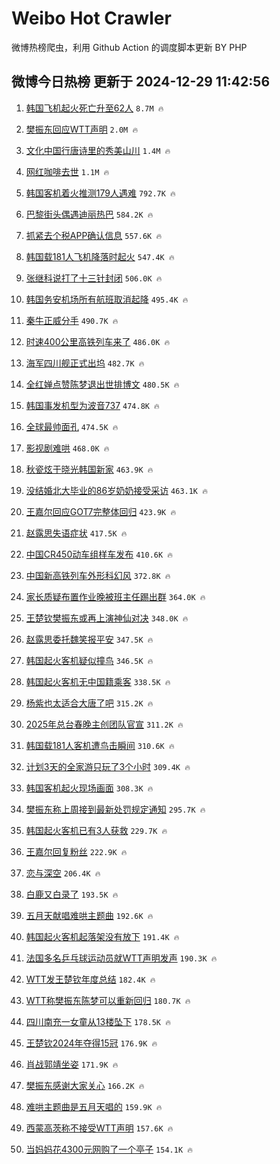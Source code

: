 # Weibo Hot Crawler 



微博热榜爬虫，利用 Github Action 的调度脚本更新 BY PHP 


## 微博今日热榜 更新于 2024-12-29 11:42:56 
1. [韩国飞机起火死亡升至62人](https://s.weibo.com/weibo?q=%23%E9%9F%A9%E5%9B%BD%E9%A3%9E%E6%9C%BA%E8%B5%B7%E7%81%AB%E6%AD%BB%E4%BA%A1%E5%8D%87%E8%87%B362%E4%BA%BA%23&t=31&band_rank=1&Refer=top) `8.7M 🔥` 

1. [樊振东回应WTT声明](https://s.weibo.com/weibo?q=%23%E6%A8%8A%E6%8C%AF%E4%B8%9C%E5%9B%9E%E5%BA%94WTT%E5%A3%B0%E6%98%8E%23&t=31&band_rank=2&Refer=top) `2.0M 🔥` 

1. [文化中国行唐诗里的秀美山川](https://s.weibo.com/weibo?q=%23%E6%96%87%E5%8C%96%E4%B8%AD%E5%9B%BD%E8%A1%8C%E5%94%90%E8%AF%97%E9%87%8C%E7%9A%84%E7%A7%80%E7%BE%8E%E5%B1%B1%E5%B7%9D%23&t=31&band_rank=3&Refer=top) `1.4M 🔥` 

1. [网红咖啡去世](https://s.weibo.com/weibo?q=%23%E7%BD%91%E7%BA%A2%E5%92%96%E5%95%A1%E5%8E%BB%E4%B8%96%23&t=31&band_rank=4&Refer=top) `1.1M 🔥` 

1. [韩国客机着火推测179人遇难](https://s.weibo.com/weibo?q=%23%E9%9F%A9%E5%9B%BD%E5%AE%A2%E6%9C%BA%E7%9D%80%E7%81%AB%E6%8E%A8%E6%B5%8B179%E4%BA%BA%E9%81%87%E9%9A%BE%23&t=31&band_rank=5&Refer=top) `792.7K 🔥` 

1. [巴黎街头偶遇迪丽热巴](https://s.weibo.com/weibo?q=%E5%B7%B4%E9%BB%8E%E8%A1%97%E5%A4%B4%E5%81%B6%E9%81%87%E8%BF%AA%E4%B8%BD%E7%83%AD%E5%B7%B4&t=31&band_rank=6&Refer=top) `584.2K 🔥` 

1. [抓紧去个税APP确认信息](https://s.weibo.com/weibo?q=%23%E6%8A%93%E7%B4%A7%E5%8E%BB%E4%B8%AA%E7%A8%8EAPP%E7%A1%AE%E8%AE%A4%E4%BF%A1%E6%81%AF%23&t=31&band_rank=7&Refer=top) `557.6K 🔥` 

1. [韩国载181人飞机降落时起火](https://s.weibo.com/weibo?q=%23%E9%9F%A9%E5%9B%BD%E8%BD%BD181%E4%BA%BA%E9%A3%9E%E6%9C%BA%E9%99%8D%E8%90%BD%E6%97%B6%E8%B5%B7%E7%81%AB%23&t=31&band_rank=8&Refer=top) `547.4K 🔥` 

1. [张继科说打了十三针封闭](https://s.weibo.com/weibo?q=%23%E5%BC%A0%E7%BB%A7%E7%A7%91%E8%AF%B4%E6%89%93%E4%BA%86%E5%8D%81%E4%B8%89%E9%92%88%E5%B0%81%E9%97%AD%23&t=31&band_rank=9&Refer=top) `506.0K 🔥` 

1. [韩国务安机场所有航班取消起降](https://s.weibo.com/weibo?q=%23%E9%9F%A9%E5%9B%BD%E5%8A%A1%E5%AE%89%E6%9C%BA%E5%9C%BA%E6%89%80%E6%9C%89%E8%88%AA%E7%8F%AD%E5%8F%96%E6%B6%88%E8%B5%B7%E9%99%8D%23&t=31&band_rank=10&Refer=top) `495.4K 🔥` 

1. [秦牛正威分手](https://s.weibo.com/weibo?q=%E7%A7%A6%E7%89%9B%E6%AD%A3%E5%A8%81%E5%88%86%E6%89%8B&t=31&band_rank=11&Refer=top) `490.7K 🔥` 

1. [时速400公里高铁列车来了](https://s.weibo.com/weibo?q=%23%E6%97%B6%E9%80%9F400%E5%85%AC%E9%87%8C%E9%AB%98%E9%93%81%E5%88%97%E8%BD%A6%E6%9D%A5%E4%BA%86%23&t=31&band_rank=12&Refer=top) `486.0K 🔥` 

1. [海军四川舰正式出坞](https://s.weibo.com/weibo?q=%23%E6%B5%B7%E5%86%9B%E5%9B%9B%E5%B7%9D%E8%88%B0%E6%AD%A3%E5%BC%8F%E5%87%BA%E5%9D%9E%23&t=31&band_rank=13&Refer=top) `482.7K 🔥` 

1. [全红婵点赞陈梦退出世排博文](https://s.weibo.com/weibo?q=%23%E5%85%A8%E7%BA%A2%E5%A9%B5%E7%82%B9%E8%B5%9E%E9%99%88%E6%A2%A6%E9%80%80%E5%87%BA%E4%B8%96%E6%8E%92%E5%8D%9A%E6%96%87%23&t=31&band_rank=14&Refer=top) `480.5K 🔥` 

1. [韩国事发机型为波音737](https://s.weibo.com/weibo?q=%23%E9%9F%A9%E5%9B%BD%E4%BA%8B%E5%8F%91%E6%9C%BA%E5%9E%8B%E4%B8%BA%E6%B3%A2%E9%9F%B3737%23&t=31&band_rank=15&Refer=top) `474.8K 🔥` 

1. [全球最帅面孔](https://s.weibo.com/weibo?q=%E5%85%A8%E7%90%83%E6%9C%80%E5%B8%85%E9%9D%A2%E5%AD%94&t=31&band_rank=16&Refer=top) `474.5K 🔥` 

1. [影视剧难哄](https://s.weibo.com/weibo?q=%E5%BD%B1%E8%A7%86%E5%89%A7%E9%9A%BE%E5%93%84&t=31&band_rank=17&Refer=top) `468.0K 🔥` 

1. [秋瓷炫于晓光韩国新家](https://s.weibo.com/weibo?q=%23%E7%A7%8B%E7%93%B7%E7%82%AB%E4%BA%8E%E6%99%93%E5%85%89%E9%9F%A9%E5%9B%BD%E6%96%B0%E5%AE%B6%23&t=31&band_rank=18&Refer=top) `463.9K 🔥` 

1. [没结婚北大毕业的86岁奶奶接受采访](https://s.weibo.com/weibo?q=%E6%B2%A1%E7%BB%93%E5%A9%9A%E5%8C%97%E5%A4%A7%E6%AF%95%E4%B8%9A%E7%9A%8486%E5%B2%81%E5%A5%B6%E5%A5%B6%E6%8E%A5%E5%8F%97%E9%87%87%E8%AE%BF&t=31&band_rank=19&Refer=top) `463.1K 🔥` 

1. [王嘉尔回应GOT7完整体回归](https://s.weibo.com/weibo?q=%23%E7%8E%8B%E5%98%89%E5%B0%94%E5%9B%9E%E5%BA%94GOT7%E5%AE%8C%E6%95%B4%E4%BD%93%E5%9B%9E%E5%BD%92%23&t=31&band_rank=20&Refer=top) `423.9K 🔥` 

1. [赵露思失语症状](https://s.weibo.com/weibo?q=%23%E8%B5%B5%E9%9C%B2%E6%80%9D%E5%A4%B1%E8%AF%AD%E7%97%87%E7%8A%B6%23&t=31&band_rank=21&Refer=top) `417.5K 🔥` 

1. [中国CR450动车组样车发布](https://s.weibo.com/weibo?q=%23%E4%B8%AD%E5%9B%BDCR450%E5%8A%A8%E8%BD%A6%E7%BB%84%E6%A0%B7%E8%BD%A6%E5%8F%91%E5%B8%83%23&t=31&band_rank=22&Refer=top) `410.6K 🔥` 

1. [中国新高铁列车外形科幻风](https://s.weibo.com/weibo?q=%23%E4%B8%AD%E5%9B%BD%E6%96%B0%E9%AB%98%E9%93%81%E5%88%97%E8%BD%A6%E5%A4%96%E5%BD%A2%E7%A7%91%E5%B9%BB%E9%A3%8E%23&t=31&band_rank=23&Refer=top) `372.8K 🔥` 

1. [家长质疑布置作业晚被班主任踢出群](https://s.weibo.com/weibo?q=%23%E5%AE%B6%E9%95%BF%E8%B4%A8%E7%96%91%E5%B8%83%E7%BD%AE%E4%BD%9C%E4%B8%9A%E6%99%9A%E8%A2%AB%E7%8F%AD%E4%B8%BB%E4%BB%BB%E8%B8%A2%E5%87%BA%E7%BE%A4%23&t=31&band_rank=24&Refer=top) `364.0K 🔥` 

1. [王楚钦樊振东或再上演神仙对决](https://s.weibo.com/weibo?q=%23%E7%8E%8B%E6%A5%9A%E9%92%A6%E6%A8%8A%E6%8C%AF%E4%B8%9C%E6%88%96%E5%86%8D%E4%B8%8A%E6%BC%94%E7%A5%9E%E4%BB%99%E5%AF%B9%E5%86%B3%23&t=31&band_rank=25&Refer=top) `348.0K 🔥` 

1. [赵露思委托魏笑报平安](https://s.weibo.com/weibo?q=%E8%B5%B5%E9%9C%B2%E6%80%9D%E5%A7%94%E6%89%98%E9%AD%8F%E7%AC%91%E6%8A%A5%E5%B9%B3%E5%AE%89&t=31&band_rank=26&Refer=top) `347.5K 🔥` 

1. [韩国起火客机疑似撞鸟](https://s.weibo.com/weibo?q=%23%E9%9F%A9%E5%9B%BD%E8%B5%B7%E7%81%AB%E5%AE%A2%E6%9C%BA%E7%96%91%E4%BC%BC%E6%92%9E%E9%B8%9F%23&t=31&band_rank=27&Refer=top) `346.5K 🔥` 

1. [韩国起火客机无中国籍乘客](https://s.weibo.com/weibo?q=%23%E9%9F%A9%E5%9B%BD%E8%B5%B7%E7%81%AB%E5%AE%A2%E6%9C%BA%E6%97%A0%E4%B8%AD%E5%9B%BD%E7%B1%8D%E4%B9%98%E5%AE%A2%23&t=31&band_rank=28&Refer=top) `338.5K 🔥` 

1. [杨紫也太适合大唐了吧](https://s.weibo.com/weibo?q=%E6%9D%A8%E7%B4%AB%E4%B9%9F%E5%A4%AA%E9%80%82%E5%90%88%E5%A4%A7%E5%94%90%E4%BA%86%E5%90%A7&t=31&band_rank=29&Refer=top) `315.2K 🔥` 

1. [2025年总台春晚主创团队官宣](https://s.weibo.com/weibo?q=%232025%E5%B9%B4%E6%80%BB%E5%8F%B0%E6%98%A5%E6%99%9A%E4%B8%BB%E5%88%9B%E5%9B%A2%E9%98%9F%E5%AE%98%E5%AE%A3%23&t=31&band_rank=30&Refer=top) `311.2K 🔥` 

1. [韩国载181人客机遭鸟击瞬间](https://s.weibo.com/weibo?q=%23%E9%9F%A9%E5%9B%BD%E8%BD%BD181%E4%BA%BA%E5%AE%A2%E6%9C%BA%E9%81%AD%E9%B8%9F%E5%87%BB%E7%9E%AC%E9%97%B4%23&t=31&band_rank=31&Refer=top) `310.6K 🔥` 

1. [计划3天的全家游只玩了3个小时](https://s.weibo.com/weibo?q=%E8%AE%A1%E5%88%923%E5%A4%A9%E7%9A%84%E5%85%A8%E5%AE%B6%E6%B8%B8%E5%8F%AA%E7%8E%A9%E4%BA%863%E4%B8%AA%E5%B0%8F%E6%97%B6&t=31&band_rank=32&Refer=top) `309.4K 🔥` 

1. [韩国客机起火现场画面](https://s.weibo.com/weibo?q=%23%E9%9F%A9%E5%9B%BD%E5%AE%A2%E6%9C%BA%E8%B5%B7%E7%81%AB%E7%8E%B0%E5%9C%BA%E7%94%BB%E9%9D%A2%23&t=31&band_rank=33&Refer=top) `308.3K 🔥` 

1. [樊振东称上周接到最新处罚规定通知](https://s.weibo.com/weibo?q=%23%E6%A8%8A%E6%8C%AF%E4%B8%9C%E7%A7%B0%E4%B8%8A%E5%91%A8%E6%8E%A5%E5%88%B0%E6%9C%80%E6%96%B0%E5%A4%84%E7%BD%9A%E8%A7%84%E5%AE%9A%E9%80%9A%E7%9F%A5%23&t=31&band_rank=34&Refer=top) `295.7K 🔥` 

1. [韩国起火客机已有3人获救](https://s.weibo.com/weibo?q=%23%E9%9F%A9%E5%9B%BD%E8%B5%B7%E7%81%AB%E5%AE%A2%E6%9C%BA%E5%B7%B2%E6%9C%893%E4%BA%BA%E8%8E%B7%E6%95%91%23&t=31&band_rank=35&Refer=top) `229.7K 🔥` 

1. [王嘉尔回复粉丝](https://s.weibo.com/weibo?q=%E7%8E%8B%E5%98%89%E5%B0%94%E5%9B%9E%E5%A4%8D%E7%B2%89%E4%B8%9D&t=31&band_rank=36&Refer=top) `222.9K 🔥` 

1. [恋与深空](https://s.weibo.com/weibo?q=%E6%81%8B%E4%B8%8E%E6%B7%B1%E7%A9%BA&t=31&band_rank=37&Refer=top) `206.4K 🔥` 

1. [白鹿又白录了](https://s.weibo.com/weibo?q=%23%E7%99%BD%E9%B9%BF%E5%8F%88%E7%99%BD%E5%BD%95%E4%BA%86%23&t=31&band_rank=38&Refer=top) `193.5K 🔥` 

1. [五月天献唱难哄主题曲](https://s.weibo.com/weibo?q=%23%E4%BA%94%E6%9C%88%E5%A4%A9%E7%8C%AE%E5%94%B1%E9%9A%BE%E5%93%84%E4%B8%BB%E9%A2%98%E6%9B%B2%23&t=31&band_rank=39&Refer=top) `192.6K 🔥` 

1. [韩国起火客机起落架没有放下](https://s.weibo.com/weibo?q=%23%E9%9F%A9%E5%9B%BD%E8%B5%B7%E7%81%AB%E5%AE%A2%E6%9C%BA%E8%B5%B7%E8%90%BD%E6%9E%B6%E6%B2%A1%E6%9C%89%E6%94%BE%E4%B8%8B%23&t=31&band_rank=40&Refer=top) `191.4K 🔥` 

1. [法国多名乒乓球运动员就WTT声明发声](https://s.weibo.com/weibo?q=%23%E6%B3%95%E5%9B%BD%E5%A4%9A%E5%90%8D%E4%B9%92%E4%B9%93%E7%90%83%E8%BF%90%E5%8A%A8%E5%91%98%E5%B0%B1WTT%E5%A3%B0%E6%98%8E%E5%8F%91%E5%A3%B0%23&t=31&band_rank=41&Refer=top) `190.3K 🔥` 

1. [WTT发王楚钦年度总结](https://s.weibo.com/weibo?q=%23WTT%E5%8F%91%E7%8E%8B%E6%A5%9A%E9%92%A6%E5%B9%B4%E5%BA%A6%E6%80%BB%E7%BB%93%23&t=31&band_rank=42&Refer=top) `182.4K 🔥` 

1. [WTT称樊振东陈梦可以重新回归](https://s.weibo.com/weibo?q=%23WTT%E7%A7%B0%E6%A8%8A%E6%8C%AF%E4%B8%9C%E9%99%88%E6%A2%A6%E5%8F%AF%E4%BB%A5%E9%87%8D%E6%96%B0%E5%9B%9E%E5%BD%92%23&t=31&band_rank=43&Refer=top) `180.7K 🔥` 

1. [四川南充一女童从13楼坠下](https://s.weibo.com/weibo?q=%23%E5%9B%9B%E5%B7%9D%E5%8D%97%E5%85%85%E4%B8%80%E5%A5%B3%E7%AB%A5%E4%BB%8E13%E6%A5%BC%E5%9D%A0%E4%B8%8B%23&t=31&band_rank=44&Refer=top) `178.5K 🔥` 

1. [王楚钦2024年夺得15冠](https://s.weibo.com/weibo?q=%23%E7%8E%8B%E6%A5%9A%E9%92%A62024%E5%B9%B4%E5%A4%BA%E5%BE%9715%E5%86%A0%23&t=31&band_rank=45&Refer=top) `176.9K 🔥` 

1. [肖战郭靖坐姿](https://s.weibo.com/weibo?q=%23%E8%82%96%E6%88%98%E9%83%AD%E9%9D%96%E5%9D%90%E5%A7%BF%23&t=31&band_rank=46&Refer=top) `171.9K 🔥` 

1. [樊振东感谢大家关心](https://s.weibo.com/weibo?q=%23%E6%A8%8A%E6%8C%AF%E4%B8%9C%E6%84%9F%E8%B0%A2%E5%A4%A7%E5%AE%B6%E5%85%B3%E5%BF%83%23&t=31&band_rank=47&Refer=top) `166.2K 🔥` 

1. [难哄主题曲是五月天唱的](https://s.weibo.com/weibo?q=%23%E9%9A%BE%E5%93%84%E4%B8%BB%E9%A2%98%E6%9B%B2%E6%98%AF%E4%BA%94%E6%9C%88%E5%A4%A9%E5%94%B1%E7%9A%84%23&t=31&band_rank=48&Refer=top) `159.9K 🔥` 

1. [西蒙高茨称不接受WTT声明](https://s.weibo.com/weibo?q=%23%E8%A5%BF%E8%92%99%E9%AB%98%E8%8C%A8%E7%A7%B0%E4%B8%8D%E6%8E%A5%E5%8F%97WTT%E5%A3%B0%E6%98%8E%23&t=31&band_rank=49&Refer=top) `157.6K 🔥` 

1. [当妈妈花4300元网购了一个亭子](https://s.weibo.com/weibo?q=%23%E5%BD%93%E5%A6%88%E5%A6%88%E8%8A%B14300%E5%85%83%E7%BD%91%E8%B4%AD%E4%BA%86%E4%B8%80%E4%B8%AA%E4%BA%AD%E5%AD%90%23&t=31&band_rank=50&Refer=top) `154.1K 🔥` 

